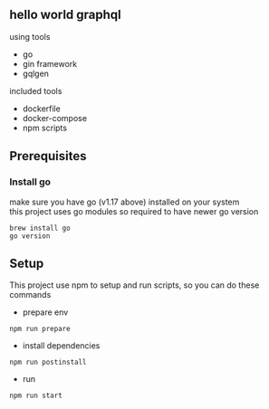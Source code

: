 ## hello world graphql

using tools
- go
- gin framework
- gqlgen

included tools
- dockerfile
- docker-compose
- npm scripts

## Prerequisites

### Install go

make sure you have go (v1.17 above) installed on your system\
this project uses go modules so required to have newer go version

```
brew install go
go version
```

## Setup

This project use npm to setup and run scripts, so you can do these commands

- prepare env
```
npm run prepare
```
- install dependencies
```
npm run postinstall
```
- run
```
npm run start
```
